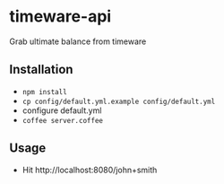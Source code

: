 # timeware-api

Grab ultimate balance from timeware

## Installation

- `npm install`
- `cp config/default.yml.example config/default.yml`
- configure default.yml
- `coffee server.coffee`

## Usage

- Hit http://localhost:8080/john+smith
